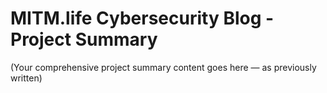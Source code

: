 # MITM.life Cybersecurity Blog - Project Summary

(Your comprehensive project summary content goes here — as previously written)
